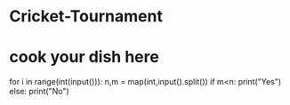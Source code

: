# Cricket-Tournament
# cook your dish here
for i in range(int(input())):
    n,m = map(int,input().split())
    if m<n:
        print("Yes")
    else:
        print("No")
